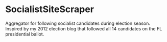 # SocialistSiteScraper
Aggregator for following socialist candidates during election season. Inspired by my 2012 election blog that followed all 14 candidates on the FL presidential ballot.
